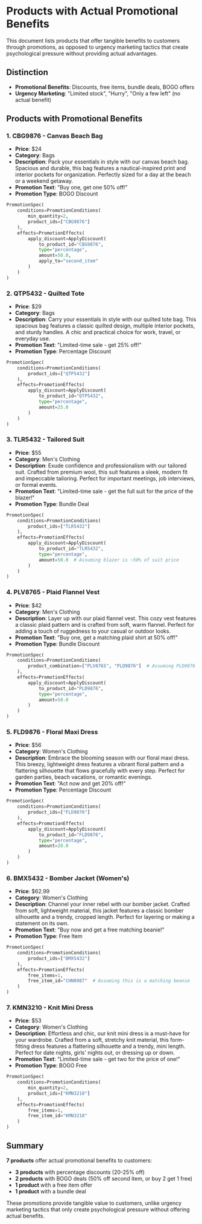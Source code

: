 # Products with Actual Promotional Benefits

This document lists products that offer tangible benefits to customers through promotions, as opposed to urgency marketing tactics that create psychological pressure without providing actual advantages.

## Distinction
- **Promotional Benefits**: Discounts, free items, bundle deals, BOGO offers
- **Urgency Marketing**: "Limited stock", "Hurry", "Only a few left" (no actual benefit)

## Products with Promotional Benefits

### 1. CBG9876 - Canvas Beach Bag
- **Price**: $24
- **Category**: Bags
- **Description**: Pack your essentials in style with our canvas beach bag. Spacious and durable, this bag features a nautical-inspired print and interior pockets for organization. Perfectly sized for a day at the beach or a weekend getaway.
- **Promotion Text**: "Buy one, get one 50% off!"
- **Promotion Type**: BOGO Discount

```python
PromotionSpec(
    conditions=PromotionConditions(
        min_quantity=2,
        product_ids=["CBG9876"]
    ),
    effects=PromotionEffects(
        apply_discount=ApplyDiscount(
            to_product_id="CBG9876",
            type="percentage",
            amount=50.0,
            apply_to="second_item"
        )
    )
)
```

### 2. QTP5432 - Quilted Tote
- **Price**: $29
- **Category**: Bags
- **Description**: Carry your essentials in style with our quilted tote bag. This spacious bag features a classic quilted design, multiple interior pockets, and sturdy handles. A chic and practical choice for work, travel, or everyday use.
- **Promotion Text**: "Limited-time sale - get 25% off!"
- **Promotion Type**: Percentage Discount

```python
PromotionSpec(
    conditions=PromotionConditions(
        product_ids=["QTP5432"]
    ),
    effects=PromotionEffects(
        apply_discount=ApplyDiscount(
            to_product_id="QTP5432",
            type="percentage",
            amount=25.0
        )
    )
)
```

### 3. TLR5432 - Tailored Suit
- **Price**: $55
- **Category**: Men's Clothing
- **Description**: Exude confidence and professionalism with our tailored suit. Crafted from premium wool, this suit features a sleek, modern fit and impeccable tailoring. Perfect for important meetings, job interviews, or formal events.
- **Promotion Text**: "Limited-time sale - get the full suit for the price of the blazer!"
- **Promotion Type**: Bundle Deal

```python
PromotionSpec(
    conditions=PromotionConditions(
        product_ids=["TLR5432"]
    ),
    effects=PromotionEffects(
        apply_discount=ApplyDiscount(
            to_product_id="TLR5432",
            type="percentage",
            amount=50.0  # Assuming blazer is ~50% of suit price
        )
    )
)
```

### 4. PLV8765 - Plaid Flannel Vest
- **Price**: $42
- **Category**: Men's Clothing
- **Description**: Layer up with our plaid flannel vest. This cozy vest features a classic plaid pattern and is crafted from soft, warm flannel. Perfect for adding a touch of ruggedness to your casual or outdoor looks.
- **Promotion Text**: "Buy one, get a matching plaid shirt at 50% off!"
- **Promotion Type**: Bundle Discount

```python
PromotionSpec(
    conditions=PromotionConditions(
        product_combination=["PLV8765", "PLD9876"]  # Assuming PLD9876 is the matching plaid shirt
    ),
    effects=PromotionEffects(
        apply_discount=ApplyDiscount(
            to_product_id="PLD9876",
            type="percentage",
            amount=50.0
        )
    )
)
```

### 5. FLD9876 - Floral Maxi Dress
- **Price**: $56
- **Category**: Women's Clothing
- **Description**: Embrace the blooming season with our floral maxi dress. This breezy, lightweight dress features a vibrant floral pattern and a flattering silhouette that flows gracefully with every step. Perfect for garden parties, beach vacations, or romantic evenings.
- **Promotion Text**: "Act now and get 20% off!"
- **Promotion Type**: Percentage Discount

```python
PromotionSpec(
    conditions=PromotionConditions(
        product_ids=["FLD9876"]
    ),
    effects=PromotionEffects(
        apply_discount=ApplyDiscount(
            to_product_id="FLD9876",
            type="percentage",
            amount=20.0
        )
    )
)
```

### 6. BMX5432 - Bomber Jacket (Women's)
- **Price**: $62.99
- **Category**: Women's Clothing
- **Description**: Channel your inner rebel with our bomber jacket. Crafted from soft, lightweight material, this jacket features a classic bomber silhouette and a trendy, cropped length. Perfect for layering or making a statement on its own.
- **Promotion Text**: "Buy now and get a free matching beanie!"
- **Promotion Type**: Free Item

```python
PromotionSpec(
    conditions=PromotionConditions(
        product_ids=["BMX5432"]
    ),
    effects=PromotionEffects(
        free_items=1,
        free_item_id="CHN0987"  # Assuming this is a matching beanie
    )
)
```

### 7. KMN3210 - Knit Mini Dress
- **Price**: $53
- **Category**: Women's Clothing
- **Description**: Effortless and chic, our knit mini dress is a must-have for your wardrobe. Crafted from a soft, stretchy knit material, this form-fitting dress features a flattering silhouette and a trendy, mini length. Perfect for date nights, girls' nights out, or dressing up or down.
- **Promotion Text**: "Limited-time sale - get two for the price of one!"
- **Promotion Type**: BOGO Free

```python
PromotionSpec(
    conditions=PromotionConditions(
        min_quantity=2,
        product_ids=["KMN3210"]
    ),
    effects=PromotionEffects(
        free_items=1,
        free_item_id="KMN3210"
    )
)
```

## Summary

**7 products** offer actual promotional benefits to customers:
- **3 products** with percentage discounts (20-25% off)
- **2 products** with BOGO deals (50% off second item, or buy 2 get 1 free)
- **1 product** with a free item offer
- **1 product** with a bundle deal

These promotions provide tangible value to customers, unlike urgency marketing tactics that only create psychological pressure without offering actual benefits.